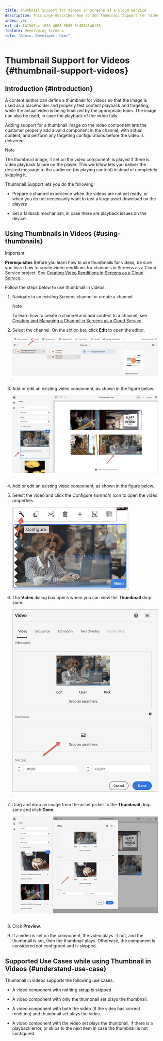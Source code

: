 ```yaml
---
title: Thumbnail Support for Videos in Screens as a Cloud Service
description: This page describes how to add Thumbnail Support for Videos in Screens as a Cloud Service.
index: yes
exl-id: 7b15d7cc-f089-4008-9039-5f48343a0f20
feature: Developing Screens
role: "Admin, Developer, User"
---
```

# Thumbnail Support for Videos {#thumbnail-support-videos}

## Introduction {#introduction}

A content author can define a thumbnail for videos so that the image is used as a placeholder and properly test content playback and targeting, while the actual video is being finalized by the appropriate team. The image can also be used, in case the playback of the video fails.

Adding support for a thumbnail image on the video component lets the customer properly add a valid component in the channel, with actual content, and perform any targeting configurations before the video is delivered. 

>[!NOTE]
>The thumbnail image, if set on the video component, is played if there is video playback failure on the player. This workflow lets you deliver the desired message to the audience (by playing content) instead of completely skipping it.

Thumbnail Support lets you do the following:

* Prepare a channel experience when the videos are not yet ready, or when you do not necessarily want to test a large asset download on the players

* Set a fallback mechanism, in case there are playback issues on the device.

## Using Thumbnails in Videos {#using-thumbnails}

>[!IMPORTANT]
>**Prerequisites**
>Before you learn how to use thumbnails for videos, be sure you learn how to create video renditions for channels in Screens as a Cloud Service project. See [Creating Video Renditions in Screens as a Cloud Service](/help/screens-cloud/configuring/creating-screens-video-renditions-cloud-service.md).

Follow the steps below to use thumbnail in videos:

1. Navigate to an existing Screens channel or create a channel.

   >[!NOTE]
   >To learn how to create a channel and add content to a channel, see [Creating and Managing a Channel in Screens as a Cloud Service](https://experienceleague.adobe.com/docs/experience-manager-cloud-service/content/screens-as-cloud-service/create-content/creating-channels-screens-cloud.html).

1. Select the channel. On the action bar, click **Edit** to open the editor.


   ![Edit button on action bar](/help/screens-cloud/using-core-product-features/assets/thumbnail-1.png).

1. Add or edit an existing video component, as shown in the figure below.

   ![Highlighted image of a video asset](/help/screens-cloud/using-core-product-features/assets/thumbnail-2.png).

1. Add or edit an existing video component, as shown in the figure below.

1. Select the video and click the Configure (*wrench*) icon to open the video properties.

   ![Selected video asset image with arrow pointing to the Configure icon, portrayed as a wrench. on the toolbar](/help/screens-cloud/using-core-product-features/assets/thumbnail-3.png).

1. The **Video** dialog box opens where you can view the **Thumbnail** drop zone.

   ![Video dialog box showing image of video asset and the Thumbnail drop box](/help/screens-cloud/using-core-product-features/assets/thumbnail-4.png).

1. Drag and drop an image from the asset picker to the **Thumbnail** drop zone and click **Done**.
   
   ![Asset image picker shown behind the Video dialog box with image asset shown in the Thumbnail drop box](/help/screens-cloud/using-core-product-features/assets/thumbnail-5.png).

1. Click **Preview**.

1. If a video is set on the component, the video plays. If not, and the thumbnail is set, then the thumbnail plays. Otherwise, the component is considered not configured and is skipped.

## Supported Use Cases while using Thumbnail in Videos {#understand-use-case}

Thumbnail in videos supports the following use cases:

* A video component with nothing setup is skipped.

* A video component with only the thumbnail set plays the thumbnail.

* A video component with both the video (if the video has correct rendition) and thumbnail set plays the video.

* A video component with the video set plays the thumbnail, if there is a playback error, or skips to the next item in case the thumbnail is not configured.
